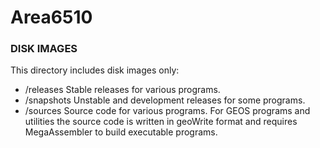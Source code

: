 # Area6510

### DISK IMAGES
This directory includes disk images only:

* /releases
Stable releases for various programs.
* /snapshots
Unstable and development releases for some programs.
* /sources
Source code for various programs. For GEOS programs and utilities the source code is written in geoWrite format and requires MegaAssembler to build executable programs.
